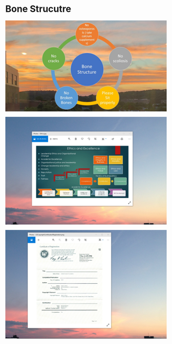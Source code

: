 # Bone Strucutre

![image](BoneStructure.jpg)

![image](EthicsandExcellence.png)

![image](USCopyrightCertificate.png)
